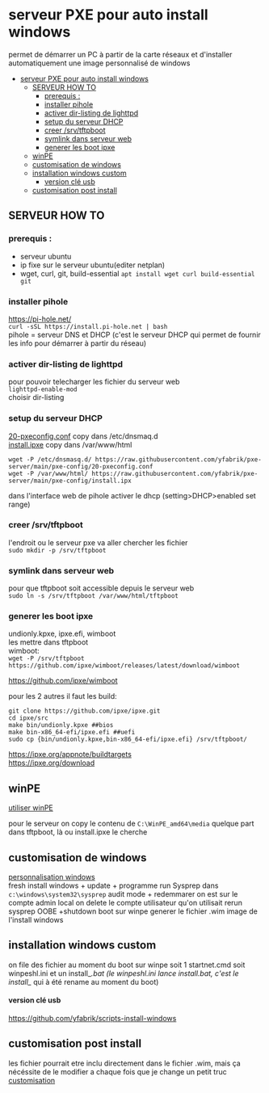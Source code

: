 # serveur PXE pour auto install windows
permet de démarrer un PC à partir de la carte réseaux et d'installer automatiquement une image personnalisé de windows 

- [serveur PXE pour auto install windows](#serveur-pxe-pour-auto-install-windows)
  - [SERVEUR HOW TO](#serveur-how-to)
    - [prerequis :](#prerequis-)
    - [installer pihole](#installer-pihole)
    - [activer dir-listing de lighttpd](#activer-dir-listing-de-lighttpd)
    - [setup du serveur DHCP](#setup-du-serveur-dhcp)
    - [creer /srv/tftpboot](#creer-srvtftpboot)
    - [symlink dans serveur web](#symlink-dans-serveur-web)
    - [generer les boot ipxe](#generer-les-boot-ipxe)
  - [winPE](#winpe)
  - [customisation de windows](#customisation-de-windows)
  - [installation windows custom](#installation-windows-custom)
      - [version clé usb](#version-clé-usb)
  - [customisation post install](#customisation-post-install)

## SERVEUR HOW TO
### prerequis :
- serveur ubuntu
- ip fixe sur le serveur ubuntu(editer netplan)
- wget, curl, git, build-essential   ``apt install wget curl build-essential git``

### installer pihole
https://pi-hole.net/  
```curl -sSL https://install.pi-hole.net | bash```  
pihole = serveur DNS et DHCP (c'est le serveur DHCP qui permet de fournir les info pour démarrer à partir du réseau)


### activer dir-listing de lighttpd 
pour pouvoir telecharger les fichier du serveur web  
```lighttpd-enable-mod```  
choisir dir-listing


### setup du serveur DHCP
[20-pxeconfig.conf](pxe-config/20-pxeconfig.conf) copy dans /etc/dnsmaq.d  
[install.ipxe](pxe-config/install.ipxe) copy dans /var/www/html  
```
wget -P /etc/dnsmasq.d/ https://raw.githubusercontent.com/yfabrik/pxe-server/main/pxe-config/20-pxeconfig.conf   
wget -P /var/www/html/ https://raw.githubusercontent.com/yfabrik/pxe-server/main/pxe-config/install.ipx
```

dans l'interface web de pihole activer le dhcp (setting>DHCP>enabled set range)

### creer /srv/tftpboot
l'endroit ou le serveur pxe va aller chercher les fichier  
```sudo mkdir -p /srv/tftpboot```
### symlink dans serveur web
pour que tftpboot soit accessible depuis le serveur web  
```sudo ln -s /srv/tftpboot /var/www/html/tftpboot```

### generer les boot ipxe
undionly.kpxe, ipxe.efi, wimboot  
les mettre dans tftpboot  
wimboot:  
```wget -P /srv/tftpboot https://github.com/ipxe/wimboot/releases/latest/download/wimboot```

https://github.com/ipxe/wimboot

pour les 2 autres il faut les build:
```
git clone https://github.com/ipxe/ipxe.git
cd ipxe/src
make bin/undionly.kpxe ##bios
make bin-x86_64-efi/ipxe.efi ##uefi
sudo cp {bin/undionly.kpxe,bin-x86_64-efi/ipxe.efi} /srv/tftpboot/
```

https://ipxe.org/appnote/buildtargets  
https://ipxe.org/download


## winPE
[utiliser winPE](winpe.md)

pour le serveur on copy le contenu de `C:\WinPE_amd64\media` quelque part dans tftpboot, là ou install.ipxe le cherche

## customisation de windows

[personnalisation windows](windows-personnalisé.md)  
fresh install windows + update + programme
run Sysprep dans `c:\windows\system32\sysprep` audit mode + redemmarer
on est sur le compte admin local on delete le compte utilisateur qu'on utilisait 
rerun sysprep OOBE +shutdown
boot sur winpe 
generer le fichier .wim image de l'install windows


## installation windows custom
on file des fichier au moment du boot sur winpe
soit 1 startnet.cmd
soit winpeshl.ini et un install_*.bat (le winpeshl.ini lance install.bat, c'est le install_* qui à été rename au moment du boot)

#### version clé usb
https://github.com/yfabrik/scripts-install-windows

## customisation post install
les fichier pourrait etre inclu directement dans le fichier .wim, mais ça nécéssite de le modifier a chaque fois que je change un petit truc
[customisation ](personnalisation.md)



